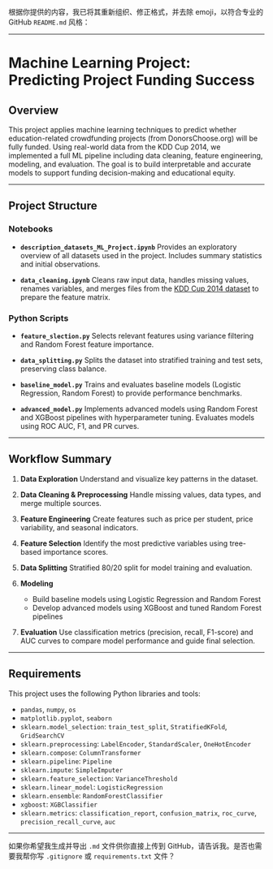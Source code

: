 根据你提供的内容，我已将其重新组织、修正格式，并去除 emoji，以符合专业的 GitHub `README.md` 风格：

---

# Machine Learning Project: Predicting Project Funding Success

## Overview

This project applies machine learning techniques to predict whether education-related crowdfunding projects (from DonorsChoose.org) will be fully funded. Using real-world data from the KDD Cup 2014, we implemented a full ML pipeline including data cleaning, feature engineering, modeling, and evaluation. The goal is to build interpretable and accurate models to support funding decision-making and educational equity.

---

## Project Structure

### Notebooks

* **`description_datasets_ML_Project.ipynb`**
  Provides an exploratory overview of all datasets used in the project. Includes summary statistics and initial observations.

* **`data_cleaning.ipynb`**
  Cleans raw input data, handles missing values, renames variables, and merges files from the [KDD Cup 2014 dataset](https://www.kaggle.com/c/kdd-cup-2014-predicting-excitement-at-donors-choose/data) to prepare the feature matrix.

### Python Scripts

* **`feature_slection.py`**
  Selects relevant features using variance filtering and Random Forest feature importance.

* **`data_splitting.py`**
  Splits the dataset into stratified training and test sets, preserving class balance.

* **`baseline_model.py`**
  Trains and evaluates baseline models (Logistic Regression, Random Forest) to provide performance benchmarks.

* **`advanced_model.py`**
  Implements advanced models using Random Forest and XGBoost pipelines with hyperparameter tuning. Evaluates models using ROC AUC, F1, and PR curves.

---

## Workflow Summary

1. **Data Exploration**
   Understand and visualize key patterns in the dataset.

2. **Data Cleaning & Preprocessing**
   Handle missing values, data types, and merge multiple sources.

3. **Feature Engineering**
   Create features such as price per student, price variability, and seasonal indicators.

4. **Feature Selection**
   Identify the most predictive variables using tree-based importance scores.

5. **Data Splitting**
   Stratified 80/20 split for model training and evaluation.

6. **Modeling**

   * Build baseline models using Logistic Regression and Random Forest
   * Develop advanced models using XGBoost and tuned Random Forest pipelines

7. **Evaluation**
   Use classification metrics (precision, recall, F1-score) and AUC curves to compare model performance and guide final selection.

---

## Requirements

This project uses the following Python libraries and tools:

* `pandas`, `numpy`, `os`
* `matplotlib.pyplot`, `seaborn`
* `sklearn.model_selection`: `train_test_split`, `StratifiedKFold`, `GridSearchCV`
* `sklearn.preprocessing`: `LabelEncoder`, `StandardScaler`, `OneHotEncoder`
* `sklearn.compose`: `ColumnTransformer`
* `sklearn.pipeline`: `Pipeline`
* `sklearn.impute`: `SimpleImputer`
* `sklearn.feature_selection`: `VarianceThreshold`
* `sklearn.linear_model`: `LogisticRegression`
* `sklearn.ensemble`: `RandomForestClassifier`
* `xgboost`: `XGBClassifier`
* `sklearn.metrics`: `classification_report`, `confusion_matrix`, `roc_curve`, `precision_recall_curve`, `auc`

---

如果你希望我生成并导出 `.md` 文件供你直接上传到 GitHub，请告诉我。是否也需要我帮你写 `.gitignore` 或 `requirements.txt` 文件？
